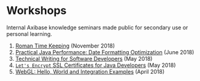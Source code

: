 # Workshops

Internal Axibase knowledge seminars made public for secondary use or personal learning.

1. [Roman Time Keeping](https://axibase.com/files/roman-time-keeping/assets/player/KeynoteDHTMLPlayer.html#0) (November 2018)
1. [Practical Java Performance: Date Formatting Optimization](./performance.md) (June 2018)
1. [Technical Writing for Software Developers](./technical-writing.md) (May 2018)
1. [`Let's Encrypt` SSL Certificates for Java Developers](./lets-encrypt.md) (May 2018)
1. [WebGL: Hello, World and Integration Examples](./webgl.md) (April 2018)